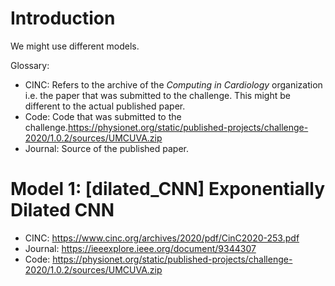 # Introduction
We might use different models.

Glossary:

- CINC: Refers to the archive of the *Computing in Cardiology* organization i.e. the paper that was submitted to the challenge. This might be different to the actual published paper.
- Code: Code that was submitted to the challenge.https://physionet.org/static/published-projects/challenge-2020/1.0.2/sources/UMCUVA.zip
- Journal: Source of the published paper.

# Model 1: [dilated_CNN] Exponentially Dilated CNN
- CINC: https://www.cinc.org/archives/2020/pdf/CinC2020-253.pdf
- Journal: https://ieeexplore.ieee.org/document/9344307
- Code: https://physionet.org/static/published-projects/challenge-2020/1.0.2/sources/UMCUVA.zip
